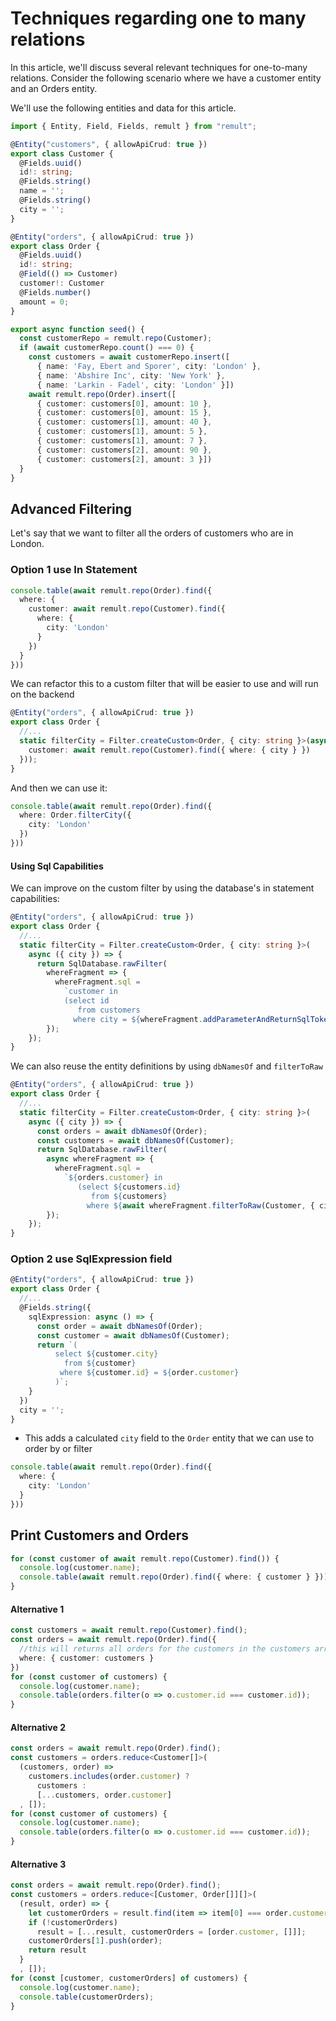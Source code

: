 # Techniques regarding one to many relations

In this article, we'll discuss several relevant techniques for one-to-many relations.
Consider the following scenario where we have a customer entity and an Orders entity.

We'll use the following entities and data for this article.
```ts
import { Entity, Field, Fields, remult } from "remult";

@Entity("customers", { allowApiCrud: true })
export class Customer {
  @Fields.uuid()
  id!: string;
  @Fields.string()
  name = '';
  @Fields.string()
  city = '';
}

@Entity("orders", { allowApiCrud: true })
export class Order {
  @Fields.uuid()
  id!: string;
  @Field(() => Customer)
  customer!: Customer
  @Fields.number()
  amount = 0;
}

export async function seed() {
  const customerRepo = remult.repo(Customer);
  if (await customerRepo.count() === 0) {
    const customers = await customerRepo.insert([
      { name: 'Fay, Ebert and Sporer', city: 'London' },
      { name: 'Abshire Inc', city: 'New York' },
      { name: 'Larkin - Fadel', city: 'London' }])
    await remult.repo(Order).insert([
      { customer: customers[0], amount: 10 },
      { customer: customers[0], amount: 15 },
      { customer: customers[1], amount: 40 },
      { customer: customers[1], amount: 5 },
      { customer: customers[1], amount: 7 },
      { customer: customers[2], amount: 90 },
      { customer: customers[2], amount: 3 }])
  }
}
```




## Advanced Filtering
Let's say that we want to filter all the orders of customers who are in London.

### Option 1 use In Statement
```ts
console.table(await remult.repo(Order).find({
  where: {
    customer: await remult.repo(Customer).find({
      where: {
        city: 'London'
      }
    })
  }
}))
```

We can refactor this to a custom filter that will be easier to use and will run on the backend

```ts
@Entity("orders", { allowApiCrud: true })
export class Order {
  //...
  static filterCity = Filter.createCustom<Order, { city: string }>(async ({ city }) => ({
    customer: await remult.repo(Customer).find({ where: { city } })
  }));
}
```

And then we can use it:
```ts
console.table(await remult.repo(Order).find({
  where: Order.filterCity({
    city: 'London'
  })
}))
```

#### Using Sql Capabilities
We can improve on the custom filter by using the database's in statement capabilities:
```ts
@Entity("orders", { allowApiCrud: true })
export class Order {
  //...
  static filterCity = Filter.createCustom<Order, { city: string }>(
    async ({ city }) => {
      return SqlDatabase.rawFilter(
        whereFragment => {
          whereFragment.sql =
            `customer in 
            (select id 
               from customers 
              where city = ${whereFragment.addParameterAndReturnSqlToken(city)})`
        });
    });
}
```

We can also reuse the entity definitions by using `dbNamesOf` and `filterToRaw`
```ts
@Entity("orders", { allowApiCrud: true })
export class Order {
  //...
  static filterCity = Filter.createCustom<Order, { city: string }>(
    async ({ city }) => {
      const orders = await dbNamesOf(Order);
      const customers = await dbNamesOf(Customer);
      return SqlDatabase.rawFilter(
        async whereFragment => {
          whereFragment.sql =
            `${orders.customer} in 
               (select ${customers.id} 
                  from ${customers} 
                 where ${await whereFragment.filterToRaw(Customer, { city })})`
        });
    });
}
```

### Option 2 use SqlExpression field

```ts
@Entity("orders", { allowApiCrud: true })
export class Order {
  //...
  @Fields.string({
    sqlExpression: async () => {
      const order = await dbNamesOf(Order);
      const customer = await dbNamesOf(Customer);
      return `(
          select ${customer.city}
            from ${customer}
           where ${customer.id} = ${order.customer}
          )`;
    }
  })
  city = '';
}
```

* This adds a calculated `city` field to the `Order` entity that we can use to order by or filter

```ts
console.table(await remult.repo(Order).find({
  where: {
    city: 'London'
  }
}))
```




## Print Customers and Orders
```ts
for (const customer of await remult.repo(Customer).find()) {
  console.log(customer.name);
  console.table(await remult.repo(Order).find({ where: { customer } }));
}
```
#### Alternative 1
```ts
const customers = await remult.repo(Customer).find();
const orders = await remult.repo(Order).find({
  //this will returns all orders for the customers in the customers array
  where: { customer: customers }
})
for (const customer of customers) {
  console.log(customer.name);
  console.table(orders.filter(o => o.customer.id === customer.id));
}
```

#### Alternative 2
```ts
const orders = await remult.repo(Order).find();
const customers = orders.reduce<Customer[]>(
  (customers, order) =>
    customers.includes(order.customer) ?
      customers :
      [...customers, order.customer]
  , []);
for (const customer of customers) {
  console.log(customer.name);
  console.table(orders.filter(o => o.customer.id === customer.id));
}
```

#### Alternative 3
```ts
const orders = await remult.repo(Order).find();
const customers = orders.reduce<[Customer, Order[]][]>(
  (result, order) => {
    let customerOrders = result.find(item => item[0] === order.customer);
    if (!customerOrders)
      result = [...result, customerOrders = [order.customer, []]];
    customerOrders[1].push(order);
    return result
  }
  , []);
for (const [customer, customerOrders] of customers) {
  console.log(customer.name);
  console.table(customerOrders);
}
```